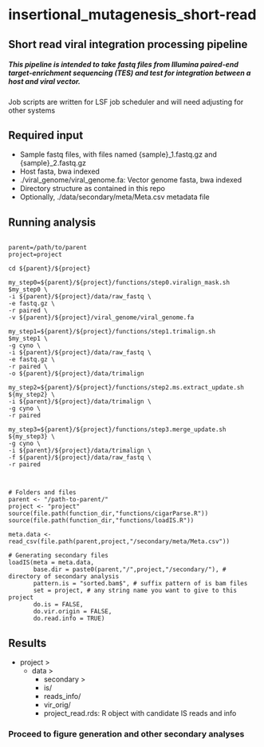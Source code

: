 # insertional\_mutagenesis\_short-read

## Short read viral integration processing pipeline
##### This pipeline is intended to take fastq files from Illumina paired-end target-enrichment sequencing (TES) and test for integration between a host and viral vector.
Job scripts are written for LSF job scheduler and will need adjusting for other systems

## Required input

- Sample fastq files, with files named \{sample\}\_1.fastq.gz and \{sample\}\_2.fastq.gz
- Host fasta, bwa indexed
- ./viral\_genome/viral\_genome.fa: Vector genome fasta, bwa indexed
- Directory structure as contained in this repo
- Optionally, ./data/secondary/meta/Meta.csv metadata file

## Running analysis
```{bash}

parent=/path/to/parent
project=project

cd ${parent}/${project}

my_step0=${parent}/${project}/functions/step0.viralign_mask.sh
$my_step0 \
-i ${parent}/${project}/data/raw_fastq \
-e fastq.gz \
-r paired \
-v ${parent}/${project}/viral_genome/viral_genome.fa

my_step1=${parent}/${project}/functions/step1.trimalign.sh
$my_step1 \
-g cyno \
-i ${parent}/${project}/data/raw_fastq \
-e fastq.gz \
-r paired \
-o ${parent}/${project}/data/trimalign

my_step2=${parent}/${project}/functions/step2.ms.extract_update.sh
${my_step2} \
-i ${parent}/${project}/data/trimalign \
-g cyno \
-r paired

my_step3=${parent}/${project}/functions/step3.merge_update.sh
${my_step3} \
-g cyno \
-i ${parent}/${project}/data/trimalign \
-f ${parent}/${project}/data/raw_fastq \
-r paired


```

``` {r}

# Folders and files
parent <- "/path-to-parent/"
project <- "project"
source(file.path(function_dir,"functions/cigarParse.R"))
source(file.path(function_dir,"functions/loadIS.R"))

meta.data <-read_csv(file.path(parent,project,"/secondary/meta/Meta.csv"))

# Generating secondary files
loadIS(meta = meta.data,
       base.dir = paste0(parent,"/",project,"/secondary/"), # directory of secondary analysis
       pattern.is = "sorted.bam$", # suffix pattern of is bam files
       set = project, # any string name you want to give to this project
       do.is = FALSE,
       do.vir.origin = FALSE,
       do.read.info = TRUE)

```


## Results

* project >
  * data >
	* secondary >
  	* is/
	* reads\_info/
	* vir\_orig/
	* project\_read.rds: R object with candidate IS reads and info 


### Proceed to figure generation and other secondary analyses

